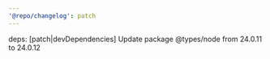 ```yaml
---
'@repo/changelog': patch
---
```


deps: [patch|devDependencies] Update package @types/node from 24.0.11 to 24.0.12
